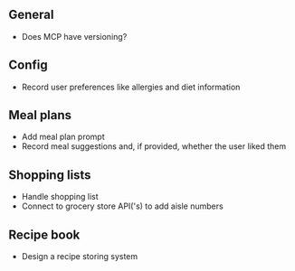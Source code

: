 ## General
- Does MCP have versioning?

## Config
- Record user preferences like allergies and diet information

## Meal plans
- Add meal plan prompt
- Record meal suggestions and, if provided, whether the user liked them

## Shopping lists
- Handle shopping list
- Connect to grocery store API('s) to add aisle numbers

## Recipe book
- Design a recipe storing system